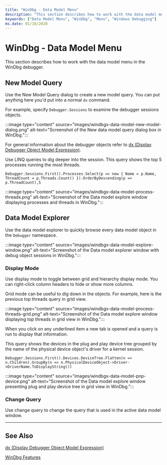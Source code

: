 ```yaml
---
title: "WinDbg - Data Model Menu"
description: "This section describes how to work with the data model menu in the WinDbg debugger."
keywords: ["Data Model Menu", "WinDbg", "Menu", "Windows Debugging"]
ms.date: 01/10/2020
---
```


# WinDbg - Data Model Menu

This section describes how to work with the data model menu in the WinDbg debugger.

## New Model Query

Use the New Model Query dialog to create a new model query. You can put anything here you'd put into a normal `dx` command.

For example, specify `Debugger.Sessions` to examine the debugger sessions objects. 

:::image type="content" source="images/windbgx-data-model-new-model-dialog.png" alt-text="Screenshot of the New data model query dialog box in WinDbg.":::

For general information about the debugger objects refer to [dx (Display Debugger Object Model Expression)](dx--display-visualizer-variables-.md).

Use LINQ queries to dig deeper into the session. This query shows the top 5 processes running the most threads. 

```dbgcmd
Debugger.Sessions.First().Processes.Select(p => new { Name = p.Name, ThreadCount = p.Threads.Count() }).OrderByDescending(p => p.ThreadCount),5
```

:::image type="content" source="images/windbgx-data-model-process-threads.png" alt-text="Screenshot of the Data model explore window displaying processes and threads in WinDbg.":::

## Data Model Explorer

Use the data model explorer to quickly browse every data model object in the `Debugger` namespace.

:::image type="content" source="images/windbgx-data-model-explore-window.png" alt-text="Screenshot of the Data model explorer window with debug object sessions in WinDbg.":::

### Display Mode

Use display mode to toggle between grid and hierarchy display mode. You can right-click column headers to hide or show more columns.

Grid mode can be useful to dig down in the objects. For example, here is the previous top threads query in grid view. 

:::image type="content" source="images/windbgx-data-model-process-threads-grid.png" alt-text="Screenshot of the Data model explore window displaying top threads in grid view in WinDbg.":::

When you click on any underlined item a new tab is opened and a query is run to display that information.

This query shows the devices in the plug and play device tree grouped by the name of the physical device object's driver for a kernel session.

```dbgcmd
Debugger.Sessions.First().Devices.DeviceTree.Flatten(n => n.Children).GroupBy(n => n.PhysicalDeviceObject->Driver->DriverName.ToDisplayString()) 
```

:::image type="content" source="images/windbgx-data-model-pnp-device.png" alt-text="Screenshot of the Data model explore window presenting plug and play device tree in grid view in WinDbg.":::

### Change Query

Use change query to change the query that is used in the active data model window.

---

## See Also

[dx (Display Debugger Object Model Expression)](dx--display-visualizer-variables-.md)

[WinDbg Features](../debugger/debugging-using-windbg-preview.md)

